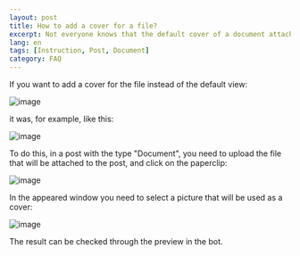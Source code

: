 ```yaml
---
layout: post
title: How to add a cover for a file?
excerpt: Not everyone knows that the default cover of a document attached to a post can be changed.
lang: en
tags: [Instruction, Post, Document]
category: FAQ
---
```


If you want to add a cover for the file instead of the default view:

![image](https://user-images.githubusercontent.com/24430718/107146071-dcf3c800-6956-11eb-8088-cd62fc998e1d.png)

it was, for example, like this:

![image](https://user-images.githubusercontent.com/24430718/107146084-ec731100-6956-11eb-9a5f-4e3de950f9e3.png)

To do this, in a post with the type "Document", you need to upload the file that will be attached to the post, and click on the paperclip:

![image](https://user-images.githubusercontent.com/24430718/107146093-fbf25a00-6956-11eb-8ab1-46ab57ba007c.png)

In the appeared window you need to select a picture that will be used as a cover:

![image](https://user-images.githubusercontent.com/24430718/107146100-07de1c00-6957-11eb-8b34-d44ecb133f76.png)

The result can be checked through the preview in the bot.
